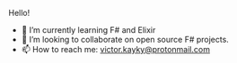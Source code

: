 Hello!

- 🔭 I’m currently learning F# and Elixir
- 👯 I’m looking to collaborate on open source F# projects.
- 📫 How to reach me: victor.kayky@protonmail.com

<!--
**vitoladev/vitoladev** is a ✨ _special_ ✨ repository because its `README.md` (this file) appears on your GitHub profile.

Here are some ideas to get you started:

- 🔭 I’m currently working on ...
- 👯 I’m looking to collaborate on ...
- 🤔 I’m looking for help with ...
- 💬 Ask me about ...
- 📫 How to reach me: ...
- 😄 Pronouns: ...
- ⚡ Fun fact: ...
-->
